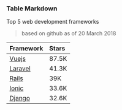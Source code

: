 ### Table Markdown

Top 5 web development frameworks

> based on github as of 20 March 2018

| Framework                                     | Stars |
| :-------------------------------------------- | :---- |
| [Vuejs](https://github.com/vuejs/vue)         | 87.5K |
| [Laravel](https://github.com/laravel/laravel) | 41.3K |
| [Rails](https://github.com/rails/rails)       | 39K   |
| [Ionic](https://github.com/ionic-team/ionic)  | 33.6K |
| [Django](https://github.com/django/django)    | 32.6K |

